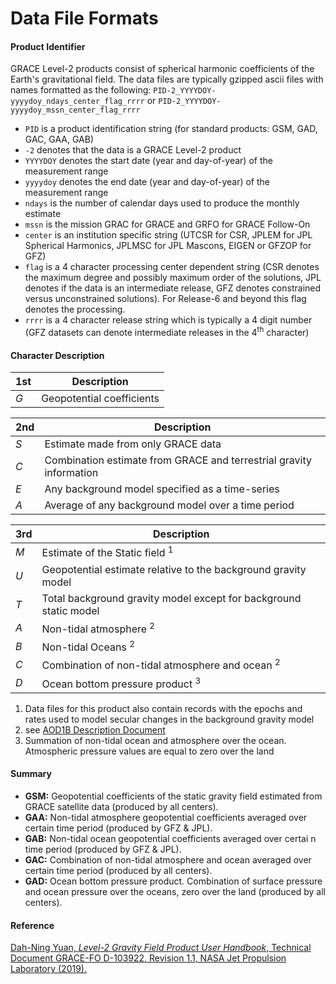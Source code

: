 Data File Formats
=================

#### Product Identifier  
GRACE Level-2 products consist of spherical harmonic coefficients of the Earth's gravitational field.  The data files are typically gzipped ascii files with names formatted as the following: `PID-2_YYYYDOY-yyyydoy_ndays_center_flag_rrrr` or `PID-2_YYYYDOY-yyyydoy_mssn_center_flag_rrrr`     
 - `PID` is a product identification string (for standard products: GSM, GAD, GAC, GAA, GAB)   
 - `-2` denotes that the data is a GRACE Level-2 product  
 - `YYYYDOY` denotes the start date (year and day-of-year) of the measurement range  
 - `yyyydoy` denotes the end date (year and day-of-year) of the measurement range  
 - `ndays` is the number of calendar days used to produce the monthly estimate  
 - `mssn` is the mission GRAC for GRACE and GRFO for GRACE Follow-On
 - `center` is an institution specific string (UTCSR for CSR, JPLEM for JPL Spherical Harmonics, JPLMSC for JPL Mascons, EIGEN or GFZOP for GFZ)  
 - `flag` is a 4 character processing center dependent string (CSR denotes the maximum degree and possibly maximum order of the solutions, JPL denotes if the data is an intermediate release, GFZ denotes constrained versus unconstrained solutions).  For Release-6 and beyond this flag denotes the processing.  
 - `rrrr` is a 4 character release string which is typically a 4 digit number (GFZ datasets can denote intermediate releases in the 4<sup>th</sup> character)  

#### Character Description

1st | Description   
--- | -----------    
*G* | Geopotential coefficients

2nd | Description   
--- | -----------   
*S* | Estimate made from only GRACE data
*C* | Combination estimate from GRACE and terrestrial gravity information
*E* | Any background model specified as a time-series
*A* | Average of any background model over a time period  

3rd | Description   
--- | -----------   
*M* | Estimate of the Static field <sup>1</sup>
*U* | Geopotential estimate relative to the background gravity model
*T* | Total background gravity model except for background static model
*A* | Non-tidal atmosphere <sup>2</sup>
*B* | Non-tidal Oceans <sup>2</sup>
*C* | Combination of non-tidal atmosphere and ocean <sup>2</sup>
*D* | Ocean bottom pressure product <sup>3</sup>     

1. Data files for this product also contain records with the epochs and rates used to model secular changes in the background gravity model  
2. see [AOD1B Description Document](https://podaac-tools.jpl.nasa.gov/drive/files/allData/gracefo/docs/AOD1B_PDD_RL06_v6.1.pdf)  
3. Summation of non-tidal ocean and atmosphere over the ocean.  Atmospheric pressure values are equal to zero over the land  

#### Summary

- **GSM:** Geopotential coefficients of the static gravity field estimated from GRACE satellite data (produced by all centers).  
- **GAA:** Non-tidal atmosphere geopotential coefficients averaged over certain time period (produced by GFZ & JPL).  
- **GAB:** Non-tidal ocean geopotential coefficients averaged over certai n time period (produced by GFZ & JPL).  
- **GAC:** Combination of non-tidal atmosphere and ocean averaged over certain time period (produced by all centers).  
- **GAD:** Ocean bottom pressure product.  Combination of surface pressure and ocean pressure over the oceans, zero over the land (produced by all centers).  

#### Reference  
[Dah-Ning Yuan, _Level-2 Gravity Field Product User Handbook_, Technical Document GRACE-FO D-103922, Revision 1.1, NASA Jet Propulsion Laboratory (2019).](https://podaac-tools.jpl.nasa.gov/drive/files/allData/gracefo/docs/GRACE-FO_L2-UserHandbook_v1.1.pdf)  
